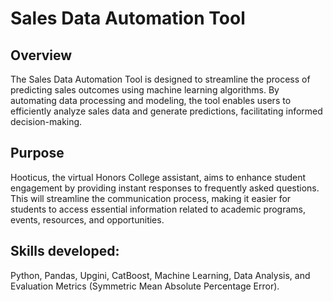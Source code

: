 # Sales Data Automation Tool
## Overview
The Sales Data Automation Tool is designed to streamline the process of predicting sales outcomes using machine learning algorithms. By automating data processing and modeling, the tool enables users to efficiently analyze sales data and generate predictions, facilitating informed decision-making.

## Purpose
Hooticus, the virtual Honors College assistant, aims to enhance student engagement by providing instant responses to frequently asked questions. This will streamline the communication process, making it easier for students to access essential information related to academic programs, events, resources, and opportunities.

## Skills developed:
Python, Pandas, Upgini, CatBoost, Machine Learning, Data Analysis, and Evaluation Metrics (Symmetric Mean Absolute Percentage Error).

